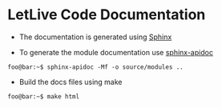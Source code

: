 LetLive Code Documentation
==========================

- The documentation is generated using
[Sphinx](http://www.sphinx-doc.org)

- To generate the module documentation use
[sphinx-apidoc](http://www.sphinx-doc.org/en/master/man/sphinx-apidoc.html)

```console
foo@bar:~$ sphinx-apidoc -Mf -o source/modules ..
```

- Build the docs files using make

```console
foo@bar:~$ make html
```
